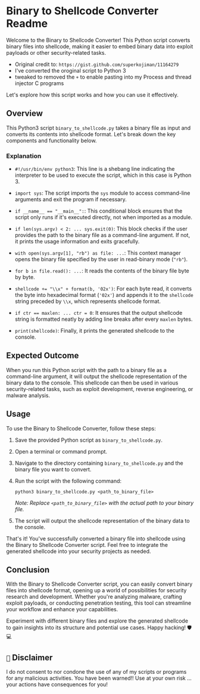 # Binary to Shellcode Converter Readme

Welcome to the Binary to Shellcode Converter! This Python script converts binary files into shellcode, making it easier to embed binary data into exploit payloads or other security-related tasks.

- Original credit to: `https://gist.github.com/superkojiman/11164279`
- I've converted the oroginal script to Python 3
- tweaked to removed the `+` to enable pasting into my Process and thread injector C programs

Let's explore how this script works and how you can use it effectively.

## Overview

This Python3 script `binary_to_shellcode.py` takes a binary file as input and converts its contents into shellcode format. Let's break down the key components and functionality below.

### Explanation

- `#!/usr/bin/env python3`: This line is a shebang line indicating the interpreter to be used to execute the script, which in this case is Python 3.
    
- `import sys`: The script imports the `sys` module to access command-line arguments and exit the program if necessary.
    
- `if __name__ == "__main__":`: This conditional block ensures that the script only runs if it's executed directly, not when imported as a module.
    
- `if len(sys.argv) < 2: ... sys.exit(0)`: This block checks if the user provides the path to the binary file as a command-line argument. If not, it prints the usage information and exits gracefully.
    
- `with open(sys.argv[1], "rb") as file: ...`: This context manager opens the binary file specified by the user in read-binary mode (`"rb"`).
    
- `for b in file.read(): ...`: It reads the contents of the binary file byte by byte.
    
- `shellcode += "\\x" + format(b, '02x')`: For each byte read, it converts the byte into hexadecimal format (`'02x'`) and appends it to the `shellcode` string preceded by `\\x`, which represents shellcode format.
    
- `if ctr == maxlen: ... ctr = 0`: It ensures that the output shellcode string is formatted neatly by adding line breaks after every `maxlen` bytes.
    
- `print(shellcode)`: Finally, it prints the generated shellcode to the console.
    

## Expected Outcome

When you run this Python script with the path to a binary file as a command-line argument, it will output the shellcode representation of the binary data to the console. This shellcode can then be used in various security-related tasks, such as exploit development, reverse engineering, or malware analysis.

## Usage

To use the Binary to Shellcode Converter, follow these steps:

1. Save the provided Python script as `binary_to_shellcode.py`.
    
2. Open a terminal or command prompt.
    
3. Navigate to the directory containing `binary_to_shellcode.py` and the binary file you want to convert.
    
4. Run the script with the following command:
    
    `python3 binary_to_shellcode.py <path_to_binary_file>`
    
    _Note: Replace `<path_to_binary_file>` with the actual path to your binary file._
    
5. The script will output the shellcode representation of the binary data to the console.
    

That's it! You've successfully converted a binary file into shellcode using the Binary to Shellcode Converter script. Feel free to integrate the generated shellcode into your security projects as needed.

## Conclusion

With the Binary to Shellcode Converter script, you can easily convert binary files into shellcode format, opening up a world of possibilities for security research and development. Whether you're analyzing malware, crafting exploit payloads, or conducting penetration testing, this tool can streamline your workflow and enhance your capabilities.

Experiment with different binary files and explore the generated shellcode to gain insights into its structure and potential use cases. Happy hacking! 🛡️💻

## `🛑` Disclaimer

I do not consent to nor condone the use of any of my scripts or programs for any malicious activities. You have been warned!! Use at your own risk ... your actions have consequences for you!
